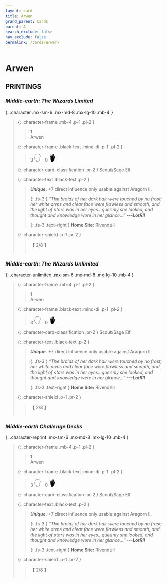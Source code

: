 ```yaml
---
layout: card
title: Arwen
grand_parent: Cards
parent: A
search_exclude: false
nav_exclude: false
permalink: /cards/arwen/
---
```


# Arwen


## PRINTINGS


### _Middle-earth: The Wizards Limited_

{: .character .mx-sm-6 .mx-md-8 .mx-lg-10 .mb-4 }
> {: .character-frame .mb-4 .p-1 .pl-2 }
> > <div class="card-mp">1</div>
> > <div class="character-card-name">Arwen</div>
>
> {: .character-frame .black-text .mind-di .p-1 .pl-2 }
> > 3 ![](/assets/images/mind.svg)&emsp;0 ![](/assets/images/di.svg)
>
> {: .character-card-classification .pr-2 }
> Scout/Sage Elf
>
> {: .character-text .black-text .p-2 }
> > _**Unique.**_ +7 direct influence only usable against Aragorn II. 
> > 
> > {: .fs-3 } 
> > _“The braids of her dark hair were touched by no frost; her white arms and clear face were flawless and smooth, and the light of stars was in her eyes...queenly she looked, and thought and knowledge were in her glance...”_ ***---&#65279;LotRII***  
> > 
> > {: .fs-3 .text-right } 
> > **Home Site:** Rivendell 
>
> {: .character-shield .p-1 .pr-2 }
> > <div class="card-shield">【 2/8 】</div>
> > <div class="card-corruption">&nbsp;</div>

### _Middle-earth: The Wizards Unlimited_

{: .character-unlimited .mx-sm-6 .mx-md-8 .mx-lg-10 .mb-4 }
> {: .character-frame .mb-4 .p-1 .pl-2 }
> > <div class="card-mp">1</div>
> > <div class="character-card-name">Arwen</div>
>
> {: .character-frame .black-text .mind-di .p-1 .pl-2 }
> > 3 ![](/assets/images/mind.svg)&emsp;0 ![](/assets/images/di.svg)
>
> {: .character-card-classification .pr-2 }
> Scout/Sage Elf
>
> {: .character-text .black-text .p-2 }
> > _**Unique.**_ +7 direct influence only usable against Aragorn II. 
> > 
> > {: .fs-3 } 
> > _“The braids of her dark hair were touched by no frost; her white arms and clear face were flawless and smooth, and the light of stars was in her eyes...queenly she looked, and thought and knowledge were in her glance...”_ ***---&#65279;LotRII***  
> > 
> > {: .fs-3 .text-right } 
> > **Home Site:** Rivendell 
>
> {: .character-shield .p-1 .pr-2 }
> > <div class="card-shield">【 2/8 】</div>
> > <div class="card-corruption">&nbsp;</div>

### _Middle-earth Challenge Decks_

{: .character-reprint .mx-sm-6 .mx-md-8 .mx-lg-10 .mb-4 }
> {: .character-frame .mb-4 .p-1 .pl-2 }
> > <div class="card-mp">1</div>
> > <div class="character-card-name">Arwen</div>
>
> {: .character-frame .black-text .mind-di .p-1 .pl-2 }
> > 3 ![](/assets/images/mind.svg)&emsp;0 ![](/assets/images/di.svg)
>
> {: .character-card-classification .pr-2 }
> Scout/Sage Elf
>
> {: .character-text .black-text .p-2 }
> > _**Unique.**_ +7 direct influence only usable against Aragorn II. 
> > 
> > {: .fs-3 } 
> > _“The braids of her dark hair were touched by no frost; her white arms and clear face were flawless and smooth, and the light of stars was in her eyes...queenly she looked, and thought and knowledge were in her glance...”_ ***---&#65279;LotRII***  
> > 
> > {: .fs-3 .text-right } 
> > **Home Site:** Rivendell 
>
> {: .character-shield .p-1 .pr-2 }
> > <div class="card-shield">【 2/8 】</div>
> > <div class="card-corruption">&nbsp;</div>
